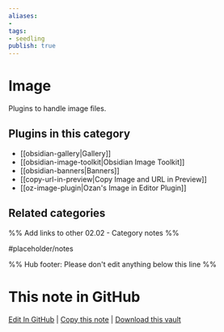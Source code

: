```yaml
---
aliases:
- 
tags: 
- seedling 
publish: true
---
```



# Image

Plugins to handle image files.

## Plugins in this category

- [[obsidian-gallery|Gallery]]
- [[obsidian-image-toolkit|Obsidian Image Toolkit]]
- [[obsidian-banners|Banners]]
- [[copy-url-in-preview|Copy Image and URL in Preview]]
- [[oz-image-plugin|Ozan's Image in Editor Plugin]]

## Related categories

%% Add links to other 02.02 - Category notes %%

#placeholder/notes

%% Hub footer: Please don't edit anything below this line %%

# This note in GitHub

<span class="git-footer">[Edit In GitHub](https://github.dev/obsidian-community/obsidian-hub/blob/main/02%20-%20Community%20Expansions/02.01%20Plugins%20by%20Category/Plugins%20to%20handle%20images.md "git-hub-edit-note") | [Copy this note](https://raw.githubusercontent.com/obsidian-community/obsidian-hub/main/02%20-%20Community%20Expansions/02.01%20Plugins%20by%20Category/Plugins%20to%20handle%20images.md "git-hub-copy-note") | [Download this vault](https://github.com/obsidian-community/obsidian-hub/archive/refs/heads/main.zip "git-hub-download-vault") </span>
